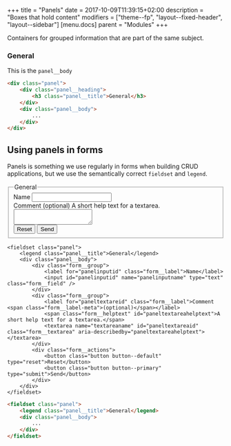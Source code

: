 +++
title = "Panels"
date = 2017-10-09T11:39:15+02:00
description = "Boxes that hold content"
modifiers = ["theme--fp", "layout--fixed-header", "layout--sidebar"]
[menu.docs]
parent = "Modules"
+++

Containers for grouped information that are part of the same subject.

<div class="fp-example">
	<div class="panel">
		<div class="panel__heading">
			<h3 class="panel__title">General</h3>
		</div>
		<div class="panel__body">
			<p>This is the <code>panel__body</code></p>
		</div>
	</div>
</div>

```html
<div class="panel">
	<div class="panel__heading">
		<h3 class="panel__title">General</h3>
	</div>
	<div class="panel__body">
		...
	</div>
</div>

```

## Using panels in forms

Panels is something we use regularly in forms when building CRUD applications, but we use the semantically correct `fieldset` and `legend`.

<div class="fp-example">
	<fieldset class="panel">
		<legend class="panel__title">General</legend>
		<div class="panel__body">
			<div class="form__group">
				<label for="panelinputid" class="form__label">Name</label>
				<input id="panelinputid" name="panelinputname" type="text" class="form__field" />
			</div>
			<div class="form__group">
				<label for="paneltextareid" class="form__label">Comment <span class="form__label-meta">(optional)</span></label>
				<span class="form__helptext" id="paneltextareahelptext">A short help text for a textarea.</span>
				<textarea name="textareaname" id="paneltextareaid" class="form__textarea" aria-describedby="paneltextareahelptext"></textarea>
			</div>
			<div class="form__actions">
				<button class="button button--default" type="reset">Reset</button>
				<button class="button button--primary" type="submit">Send</button>
			</div>
		</div>
	</fieldset>

	<fieldset class="panel">
		<legend class="panel__title">General</legend>
		<div class="panel__body">
			<div class="form__group">
				<label for="panelinputid" class="form__label">Name</label>
				<input id="panelinputid" name="panelinputname" type="text" class="form__field" />
			</div>
			<div class="form__group">
				<label for="paneltextareid" class="form__label">Comment <span class="form__label-meta">(optional)</span></label>
				<span class="form__helptext" id="paneltextareahelptext">A short help text for a textarea.</span>
				<textarea name="textareaname" id="paneltextareaid" class="form__textarea" aria-describedby="paneltextareahelptext"></textarea>
			</div>
			<div class="form__actions">
				<button class="button button--default" type="reset">Reset</button>
				<button class="button button--primary" type="submit">Send</button>
			</div>
		</div>
	</fieldset>
</div>

```html
<fieldset class="panel">
	<legend class="panel__title">General</legend>
	<div class="panel__body">
		...
	</div>
</fieldset>
```


